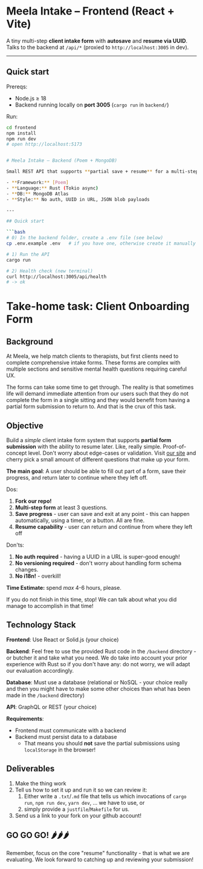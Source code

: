 # Meela Intake – Frontend (React + Vite)

A tiny multi-step **client intake form** with **autosave** and **resume via UUID**.  
Talks to the backend at `/api/*` (proxied to `http://localhost:3005` in dev).

---

## Quick start

Prereqs:
- Node.js ≥ 18
- Backend running locally on **port 3005** (`cargo run` in `backend/`)

Run:
```bash
cd frontend
npm install
npm run dev
# open http://localhost:5173


# Meela Intake – Backend (Poem + MongoDB)

Small REST API that supports **partial save + resume** for a multi-step intake form.

- **Framework:** [Poem]
- **Language:** Rust (Tokio async)
- **DB:** MongoDB Atlas
- **Style:** No auth, UUID in URL, JSON blob payloads

---

## Quick start

```bash
# 0) In the backend folder, create a .env file (see below)
cp .env.example .env   # if you have one, otherwise create it manually , I will send you the .env file seperatly

# 1) Run the API
cargo run

# 2) Health check (new terminal)
curl http://localhost:3005/api/health
# -> ok

```


# Take-home task: Client Onboarding Form

## Background

At Meela, we help match clients to therapists, but first clients need to complete comprehensive intake forms. These
forms are complex with multiple sections and sensitive mental health questions requiring careful UX.

The forms can take some time to get through. The reality is that sometimes life will demand immediate attention from our
users such that they do not complete the form in a single sitting and they would benefit from having a partial form
submission to return to. And that is the crux of this task.

## Objective

Build a _simple_ client intake form system that supports **partial form submission** with the ability to resume later.
Like, really simple. Proof-of-concept level. Don't worry about edge-cases or validation. Visit [our
site](https://app.meelahealth.com) and cherry pick a small amount of different questions that make up your form.

**The main goal**: A user should be able to fill out part of a form, save their progress, and return later to continue
where they left off.

Dos:

1. **Fork our repo!**
2. **Multi-step form** at least 3 questions.
3. **Save progress** - user can save and exit at any point - this can happen automatically, using a timer, or a button.
   All are fine.
4. **Resume capability** - user can return and continue from where they left off

Don'ts:

1. **No auth required** - having a UUID in a URL is super-good enough!
2. **No versioning required** - don't worry about handling form schema changes.
3. **No i18n!** - overkill!

**Time Estimate:** spend _max_ 4-6 hours, please.

If you do not finish in this time, stop! We can talk about what you did manage to accomplish in that time!

## Technology Stack

**Frontend**: Use React or Solid.js (your choice)

**Backend**: Feel free to use the provided Rust code in the `/backend` directory - or butcher it and take what you need.
We do take into account your prior experience with Rust so if you don't have any: do not worry, we will adapt our
evaluation accordingly.

**Database**: Must use a database (relational or NoSQL - your choice really and then you might have to make some other
choices than what has been made in the `/backend` directory)

**API**: GraphQL or REST (your choice)

**Requirements**:

- Frontend must communicate with a backend
- Backend must persist data to a database
  - That means you should **not** save the partial submissions using `localStorage` in the browser!

## Deliverables

1. Make the thing work
2. Tell us how to set it up and run it so we can review it:
   1. Either write a `.txt`/`.md` file that tells us which invocations of `cargo run`, `npm run dev`, `yarn dev`, ... we have to use, or
   2. simply provide a `justfile`/`Makefile` for us.
3. Send us a link to your fork on your github account!

## GO GO GO! 🌶️🌶️🌶️

Remember, focus on the core "resume" functionality - that is what we are evaluating. We look forward to catching up and
reviewing your submission!



